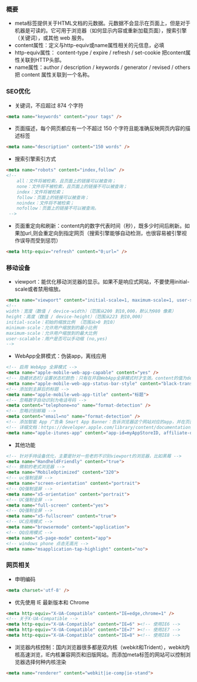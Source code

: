 ### 概要
* meta标签提供关于HTML文档的元数据。元数据不会显示在页面上，但是对于机器是可读的。它可用于浏览器（如何显示内容或重新加载页面），搜索引擎（关键词），或其他 web 服务。
* content属性：定义与http-equiv或name属性相关的元信息，必填
* http-equiv属性：	content-type / expire / refresh / set-cookie	把content属性关联到HTTP头部。
* name属性：author / description / keywords / generator / revised / others	把 content 属性关联到一个名称。

### SEO优化
* 关键词，不应超过 874 个字符
```html
<meta name="keywords" content="your tags" />
```
* 页面描述，每个网页都应有一个不超过 150 个字符且能准确反映网页内容的描述标签
```html
<meta name="description" content="150 words" />
```
* 搜索引擎索引方式
```html
<meta name="robots" content="index,follow" />
<!--
    all：文件将被检索，且页面上的链接可以被查询；
    none：文件将不被检索，且页面上的链接不可以被查询；
    index：文件将被检索；
    follow：页面上的链接可以被查询；
    noindex：文件将不被检索；
    nofollow：页面上的链接不可以被查询。
 -->
```
* 页面重定向和刷新：content内的数字代表时间（秒），既多少时间后刷新。如果加url,则会重定向到指定网页（搜索引擎能够自动检测，也很容易被引擎视作误导而受到惩罚）
```html
<meta http-equiv="refresh" content="0;url=" />
```

### 移动设备
* viewport：能优化移动浏览器的显示。如果不是响应式网站，不要使用initial-scale或者禁用缩放。
```html
<meta name="viewport" content="initial-scale=1, maximum-scale=1, user-scalable=no, width=device-width">
<!--
width：宽度（数值 / device-width）（范围从200 到10,000，默认为980 像素）
height：高度（数值 / device-height）（范围从223 到10,000）
initial-scale：初始的缩放比例 （范围从>0 到10）
minimum-scale：允许用户缩放到的最小比例
maximum-scale：允许用户缩放到的最大比例
user-scalable：用户是否可以手动缩 (no,yes)
-->
```
* WebApp全屏模式：伪装app，离线应用
```html
<!-- 启用 WebApp 全屏模式 -->
<meta name="apple-mobile-web-app-capable" content="yes" />
<!-- 隐藏状态栏/设置状态栏颜色：只有在开启WebApp全屏模式时才生效。content的值为default | black | black-translucent -->
<meta name="apple-mobile-web-app-status-bar-style" content="black-translucent" />
<!-- 添加到主屏后的标题 -->
<meta name="apple-mobile-web-app-title" content="标题">
<!-- 忽略数字自动识别为电话号码 -->
<meta content="telephone=no" name="format-detection" />
<!-- 忽略识别邮箱 -->
<meta content="email=no" name="format-detection" />
<!-- 添加智能 App 广告条 Smart App Banner：告诉浏览器这个网站对应的app，并在页面上显示下载banner -->
<!-- 详细文档：https://developer.apple.com/library/content/documentation/AppleApplications/Reference/SafariWebContent/PromotingAppswithAppBanners/PromotingAppswithAppBanners.html -->
<meta name="apple-itunes-app" content="app-id=myAppStoreID, affiliate-data=myAffiliateData, app-argument=myURL">
```
* 其他功能
```html
<!-- 针对手持设备优化，主要是针对一些老的不识别viewport的浏览器，比如黑莓 -->
<meta name="HandheldFriendly" content="true">
<!-- 微软的老式浏览器 -->
<meta name="MobileOptimized" content="320">
<!-- uc强制竖屏 -->
<meta name="screen-orientation" content="portrait">
<!-- QQ强制竖屏 -->
<meta name="x5-orientation" content="portrait">
<!-- UC强制全屏 -->
<meta name="full-screen" content="yes">
<!-- QQ强制全屏 -->
<meta name="x5-fullscreen" content="true">
<!-- UC应用模式 -->
<meta name="browsermode" content="application">
<!-- QQ应用模式 -->
<meta name="x5-page-mode" content="app">
<!-- windows phone 点击无高光 -->
<meta name="msapplication-tap-highlight" content="no">
```

### 网页相关
* 申明编码
```html
<meta charset='utf-8' />
```
* 优先使用 IE 最新版本和 Chrome
```html
<meta http-equiv="X-UA-Compatible" content="IE=edge,chrome=1" />
<!-- 关于X-UA-Compatible -->
<meta http-equiv="X-UA-Compatible" content="IE=6" ><!-- 使用IE6 -->
<meta http-equiv="X-UA-Compatible" content="IE=7" ><!-- 使用IE7 -->
<meta http-equiv="X-UA-Compatible" content="IE=8" ><!-- 使用IE8 -->
```
* 浏览器内核控制：国内浏览器很多都是双内核（webkit和Trident），webkit内核高速浏览，IE内核兼容网页和旧版网站。而添加meta标签的网站可以控制浏览器选择何种内核渲染
```html
<meta name="renderer" content="webkit|ie-comp|ie-stand">
```
